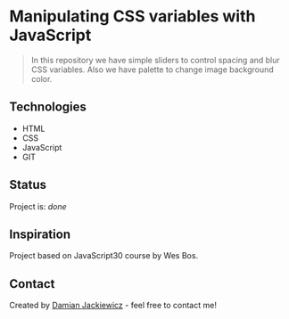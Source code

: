 # Manipulating CSS variables with JavaScript
> In this repository we have simple sliders to control spacing and blur CSS variables. Also we have palette to change image background color.

## Technologies
* HTML
* CSS
* JavaScript
* GIT

## Status
Project is: *done*

## Inspiration
Project based on JavaScript30 course by Wes Bos.

## Contact
Created by [Damian Jackiewicz](https://www.linkedin.com/in/damian-jackiewicz/) - feel free to contact me!
